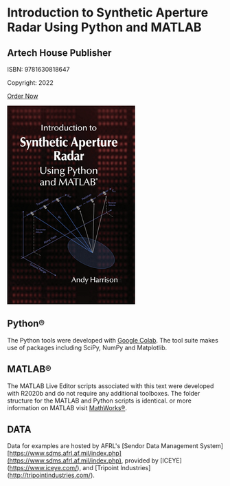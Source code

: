 # Introduction to Synthetic Aperture Radar Using Python and MATLAB

## Artech House Publisher
ISBN: 9781630818647 

Copyright: 2022

[Order Now](https://us.artechhouse.com/Introduction-to-Synthetic-Aperture-Radar-Using-Python-and-MATLAB-P2293.aspx)

![Book_logo](book_cover_small.png)

## Python®

The Python tools were developed with [Google Colab](https://colab.research.google.com/notebooks/intro.ipynb).  The  tool  suite  makes  use  of  packages  including  SciPy,  NumPy and  Matplotlib. 

## MATLAB®

The MATLAB Live Editor scripts associated with this  text  were  developed  with  R2020b  and  do  not  require  any  additional  toolboxes. The folder structure for the MATLAB and Python scripts is identical.  or more information on MATLAB visit [MathWorks®](https://www.mathworks.com/).

## DATA
Data for examples are hosted by AFRL's [Sendor Data Management System] [https://www.sdms.afrl.af.mil/index.php](https://www.sdms.afrl.af.mil/index.php), provided by [ICEYE] (https://www.iceye.com/), and [Tripoint Industries] (http://tripointindustries.com/).
